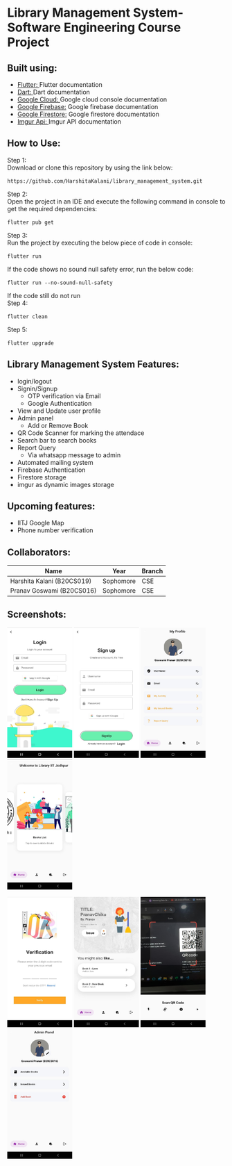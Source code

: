 # Library Management System-Software Engineering Course Project 


## Built using:
- [Flutter: ](https://flutter.dev/docs/get-started/codelab) Flutter documentation
- [Dart: ](https://dart.dev/) Dart documentation
- [Google Cloud: ](https://console.cloud.google.com/) Google cloud console documentation
- [Google Firebase:](https://firebase.flutter.dev/docs/overview) Google firebase documentation
- [Google Firestore:](https://firebase.flutter.dev/docs/firestore/usage/) Google firestore documentation 
- [Imgur Api: ](https://imgur.com/) Imgur API documentation
## How to Use:
Step 1: \
Download or clone this repository by using the link below:
```
https://github.com/HarshitaKalani/library_management_system.git
```
Step 2: \
Open the project in an IDE and execute the following command in console to get the required dependencies:
```
flutter pub get
```
Step 3: \
Run the project by executing the below piece of code in console:
```
flutter run
```
If the code shows no sound null safety error, run the below code:
```
flutter run --no-sound-null-safety
```
If the code still do not run \
Step 4: 
```
flutter clean
```
Step 5: 
```
flutter upgrade
```
## Library Management System Features:
- login/logout
- Signin/Signup 
  - OTP verification via Email
  - Google Authentication
- View and Update user profile
- Admin panel
  - Add or Remove Book
- QR Code Scanner for marking the attendace
- Search bar to search books
- Report Query
  - Via whatsapp message to admin
- Automated mailing system
- Firebase Authentication
- Firestore storage
- imgur as dynamic images storage
## Upcoming features:
- IITJ Google Map
- Phone number verification
## Collaborators:
| Name | Year | Branch|
| ------------- | ------------- | ------------- |
| Harshita Kalani (B20CS019)  | Sophomore  | CSE |
| Pranav Goswami (B20CS016) | Sophomore  | CSE |
## Screenshots:
<p float="left">
<img src = "https://github.com/HarshitaKalani/library_management_system/blob/main/LMSImages/1.jpeg" width="150" height="300">
<img src = "https://github.com/HarshitaKalani/library_management_system/blob/main/LMSImages/2.jpeg" width="150" height="300">
<img src = "https://github.com/HarshitaKalani/library_management_system/blob/main/LMSImages/5.jpeg" width="150" height="300">
<img src = "https://github.com/HarshitaKalani/library_management_system/blob/main/LMSImages/4.jpeg" width="150" height="300">
</p>
<p float="left">
<img src = "https://github.com/HarshitaKalani/library_management_system/blob/main/LMSImages/3.jpeg" width="150" height="300">
<img src = "https://github.com/HarshitaKalani/library_management_system/blob/main/LMSImages/7.jpeg" width="150" height="300">
<img src = "https://github.com/HarshitaKalani/library_management_system/blob/main/LMSImages/8.jpeg" width="150" height="300">
<img src = "https://github.com/HarshitaKalani/library_management_system/blob/main/LMSImages/6.jpeg" width="150" height="300">
</p>



